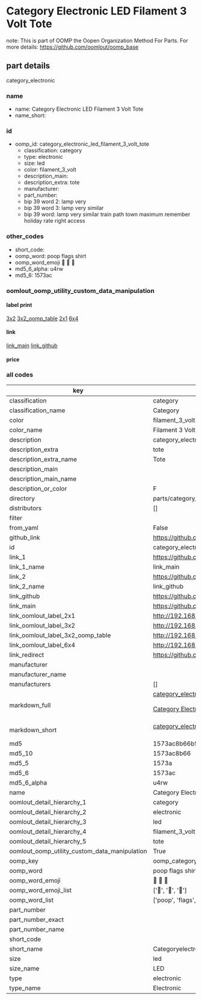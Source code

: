# Category Electronic LED Filament 3 Volt Tote  

note: This is part of OOMP the Oopen Organization Method For Parts. For more details: https://github.com/oomlout/oomp_base

##  part details
  



category_electronic



### name
* name: Category Electronic LED Filament 3 Volt Tote
* name_short: 
### id
* oomp_id: category_electronic_led_filament_3_volt_tote
  * classification: category
  * type: electronic
  * size: led
  * color: filament_3_volt
  * description_main: 
  * description_extra: tote
  * manufacturer: 
  * part_number: 
  * bip 39 word 2: lamp very
  * bip 39 word 3: lamp very similar
  * bip 39 word: lamp very similar train path town maximum remember holiday rate right access

### other_codes
* short_code: 
* oomp_word: poop flags shirt
* oomp_word_emoji :poop: :flags: :shirt:
* md5_6_alpha: u4rw
* md5_6: 1573ac






### oomlout_oomp_utility_custom_data_manipulation
#### label print
[3x2](http://192.168.1.245:1112/?label=oomp%20u4rw)
[3x2_oomp_table](http://192.168.1.108:1112/?label=oomp%20u4rw)
[2x1](http://192.168.1.242:1112/?label=oomp%20u4rw)
[6x4](http://192.168.1.55:1112/?label=oomp%20u4rw)    

#### link

[link_main](https://github.com/oomlout/oomlout_oomp_version_1_messy/tree/main/parts/category_electronic_led_filament_3_volt_tote) [link_github](https://github.com/oomlout/oomlout_oomp_version_1_messy/tree/main/parts/category_electronic_led_filament_3_volt_tote)                             

#### price







### all codes 
| key | value |  
| --- | --- |  
| classification | category |  
| classification_name | Category |  
| color | filament_3_volt |  
| color_name | Filament 3 Volt |  
| description | category_electronic |  
| description_extra | tote |  
| description_extra_name | Tote |  
| description_main |  |  
| description_main_name |  |  
| description_or_color | F  |  
| directory | parts/category_electronic_led_filament_3_volt_tote |  
| distributors | [] |  
| filter |  |  
| from_yaml | False |  
| github_link | https://github.com/oomlout/oomlout_oomp_part_src/tree/main/parts/category_electronic_led_filament_3_volt_tote |  
| id | category_electronic_led_filament_3_volt_tote |  
| link_1 | https://github.com/oomlout/oomlout_oomp_version_1_messy/tree/main/parts/category_electronic_led_filament_3_volt_tote |  
| link_1_name | link_main |  
| link_2 | https://github.com/oomlout/oomlout_oomp_version_1_messy/tree/main/parts/category_electronic_led_filament_3_volt_tote |  
| link_2_name | link_github |  
| link_github | https://github.com/oomlout/oomlout_oomp_version_1_messy/tree/main/parts/category_electronic_led_filament_3_volt_tote |  
| link_main | https://github.com/oomlout/oomlout_oomp_version_1_messy/tree/main/parts/category_electronic_led_filament_3_volt_tote |  
| link_oomlout_label_2x1 | http://192.168.1.242:1112/?label=oomp%20u4rw |  
| link_oomlout_label_3x2 | http://192.168.1.245:1112/?label=oomp%20u4rw |  
| link_oomlout_label_3x2_oomp_table | http://192.168.1.108:1112/?label=oomp%20u4rw |  
| link_oomlout_label_6x4 | http://192.168.1.55:1112/?label=oomp%20u4rw |  
| link_redirect | https://github.com/oomlout/oomlout_oomp_version_1_messy/tree/main/parts/category_electronic_led_filament_3_volt_tote |  
| manufacturer |  |  
| manufacturer_name |  |  
| manufacturers | [] |  
| markdown_full | [category_electronic_led_filament_3_volt_tote](none)<br>[](none)<br>[Category Electronic Led Filament 3 Volt Tote](none)<br><br> |  
| markdown_short | [category_electronic_led_filament_3_volt_tote](none)<br><br> |  
| md5 | 1573ac8b66b5b12f99507e7191fcbbe6 |  
| md5_10 | 1573ac8b66 |  
| md5_5 | 1573a |  
| md5_6 | 1573ac |  
| md5_6_alpha | u4rw |  
| name | Category Electronic LED Filament 3 Volt Tote |  
| oomlout_detail_hierarchy_1 | category |  
| oomlout_detail_hierarchy_2 | electronic |  
| oomlout_detail_hierarchy_3 | led |  
| oomlout_detail_hierarchy_4 | filament_3_volt |  
| oomlout_detail_hierarchy_5 | tote |  
| oomlout_oomp_utility_custom_data_manipulation | True |  
| oomp_key | oomp_category_electronic_led_filament_3_volt_tote |  
| oomp_word | poop flags shirt |  
| oomp_word_emoji | :poop: :flags: :shirt: |  
| oomp_word_emoji_list | [':poop:', ':flags:', ':shirt:'] |  
| oomp_word_list | ['poop', 'flags', 'shirt'] |  
| part_number |  |  
| part_number_exact |  |  
| part_number_name |  |  
| short_code |  |  
| short_name | Categoryelectronic |  
| size | led |  
| size_name | LED |  
| type | electronic |  
| type_name | Electronic |  
